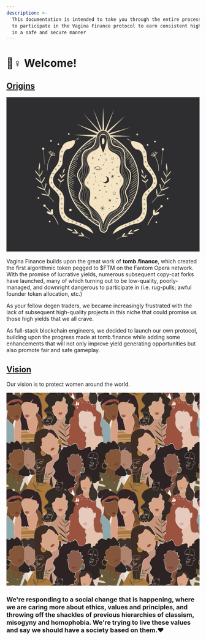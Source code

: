 ```yaml
---
description: >-
  This documentation is intended to take you through the entire process of how
  to participate in the Vagina Finance protocol to earn consistent high yields
  in a safe and secure manner
---
```


# 👰♀ Welcome!

## [Origins](./#origins)

![](.gitbook/assets/3.jpg)

Vagina Finance builds upon the great work of **tomb.finance**, which created the first algorithmic token pegged to $FTM on the Fantom Opera network. With the promise of lucrative yields, numerous subsequent copy-cat forks have launched, many of which turning out to be low-quality, poorly-managed, and downright dangerous to participate in (i.e. rug-pulls; awful founder token allocation, etc.)

As your fellow degen traders, we became increasingly frustrated with the lack of subsequent high-quality projects in this niche that could promise us those high yields that we all crave.&#x20;

As full-stack blockchain engineers, we decided to launch our own protocol, building upon the progress made at tomb.finance while adding some enhancements that will not only improve yield generating opportunities but also promote fair and safe gameplay.

## [Vision](./#vision)

Our vision is to protect women around the world.

![](.gitbook/assets/6.jpg)

### **We're responding to a social change that is happening, where we are caring more about ethics, values and principles, and throwing off the shackles of previous hierarchies of classism, misogyny and homophobia. We're trying to live these values and say we should have a society based on them.❤**
